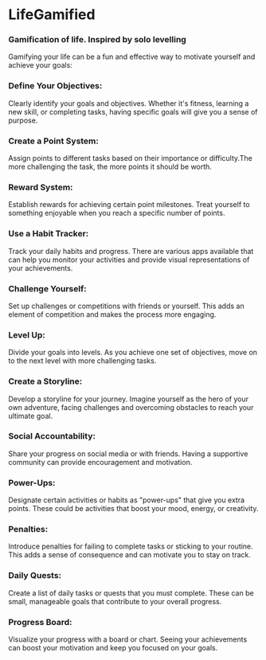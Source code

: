 # LifeGamified
### Gamification of life. Inspired by solo levelling

Gamifying your life can be a fun and effective way to motivate yourself and achieve your goals:

### Define Your Objectives:
Clearly identify your goals and objectives. Whether it's fitness, learning a new skill, or completing tasks, having specific goals will give you a sense of purpose.

### Create a Point System:
Assign points to different tasks based on their importance or difficulty.The more challenging the task, the more points it should be worth.

### Reward System:
Establish rewards for achieving certain point milestones. Treat yourself to something enjoyable when you reach a specific number of points.

### Use a Habit Tracker:
Track your daily habits and progress. There are various apps available that can help you monitor your activities and provide visual representations of your achievements.

### Challenge Yourself:
Set up challenges or competitions with friends or yourself. This adds an element of competition and makes the process more engaging.

### Level Up:
Divide your goals into levels. As you achieve one set of objectives, move on to the next level with more challenging tasks.

### Create a Storyline:
Develop a storyline for your journey. Imagine yourself as the hero of your own adventure, facing challenges and overcoming obstacles to reach your ultimate goal.

### Social Accountability:
Share your progress on social media or with friends. Having a supportive community can provide encouragement and motivation.

### Power-Ups:
Designate certain activities or habits as "power-ups" that give you extra points. These could be activities that boost your mood, energy, or creativity.

### Penalties:
Introduce penalties for failing to complete tasks or sticking to your routine. This adds a sense of consequence and can motivate you to stay on track.

### Daily Quests:
Create a list of daily tasks or quests that you must complete. These can be small, manageable goals that contribute to your overall progress.

### Progress Board:
Visualize your progress with a board or chart. Seeing your achievements can boost your motivation and keep you focused on your goals.
